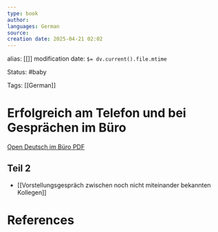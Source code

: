 ```yaml
---
type: book
author: 
languages: German
source: 
creation date: 2025-04-21 02:02
---
```

alias: [[]]
modification date: `$= dv.current().file.mtime`

Status: #baby 

Tags: [[German]]

# Erfolgreich am Telefon und bei Gesprächen im Büro

[Open Deutsch im Büro PDF](file:///D:/Languages/deutsch/Deutsch%20im%20B%C3%BCro/Kursbuch.pdf)

## Teil 2

- [[Vorstellungsgespräch zwischen noch nicht miteinander bekannten Kollegen]]
















# References